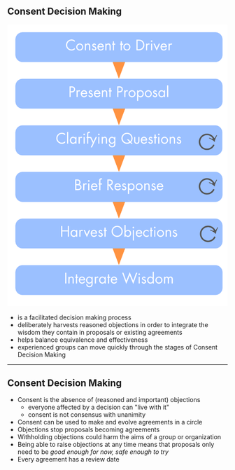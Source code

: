 ## Consent Decision Making


![right,fit](img/agreements/cdm-condensed.png)

* is a facilitated decision making process
* deliberately harvests reasoned objections in order to integrate the wisdom they contain in proposals or existing agreements
* helps balance equivalence and effectiveness
* experienced groups can move quickly through the stages of Consent Decision Making 

---

## Consent Decision Making

* Consent is the absence of (reasoned and important) objections
    * everyone affected by a decision can "live with it"
    * consent is not consensus with unanimity
* Consent can be used to make and evolve agreements in a circle
* Objections stop proposals becoming agreements
* Withholding objections could harm the aims of a group or organization
* Being able to raise objections at any time means that proposals only need to be *good enough for now, safe enough to try*
* Every agreement has a review date 


